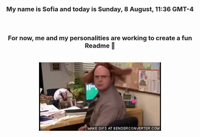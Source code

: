


<div align="center">
<h3 >My name is Sofia and today is Sunday, 8 August, 11:36 GMT-4</h3><br>
<h3 >For now, me and my personalities are working to create a fun Readme 👋
</h3><br>
<img src='img/dwight.gif' alt='working...'/>
</div>
